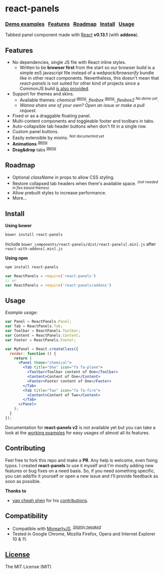 react-panels
===========
### [Demo examples](http://theadd.github.io/react-panels/) &nbsp; [Features](#features) &nbsp; [Roadmap](#roadmap) &nbsp; [Install](#install) &nbsp; [Usage](#usage)

Tabbed panel component made with [React](http://facebook.github.io/react/) **v0.13.1** (with **addons**).


## Features

* No dependencies, single JS file with React inline styles.
  * Written to be **browser first** from the start so our browser build is a simple es5 javascript file instead of a *webpack/browserify* bundle like in other react components. Nevertheless, this doesn't mean that *react-panels* is not suited for other kind of projects since a CommonJS build [is also provided](#install).
* Support for themes and skins.
  * Available themes: *chemical* <sup>[demo](http://theadd.github.io/react-panels/bower_components/react-panels/examples/floating/index.html)</sup>, *flexbox* <sup>[demo](http://theadd.github.io/react-panels/bower_components/react-panels/examples/flexbox/basic/index.html)</sup>, *flexbox2* <sup>*No demo yet*</sup>.
  * *Wanna share one of your own? Open an issue or make a pull request.*
* Fixed or as a draggable floating panel.
* Multi-content components and toggleable footer and toolbars in tabs.
* Auto-collapsible tab header buttons when don't fit in a single row.
* Custom panel buttons.
* Easily extensible by *mixins*. <sup>*Not documented yet*</sup>
* **Animations** <sup>[demo](http://theadd.github.io/react-panels/bower_components/react-panels/examples/flexbox/animations/index.html)</sup>
* **Drag&drop** tabs <sup>[demo](http://theadd.github.io/react-panels/bower_components/react-panels/examples/flexbox/animations-dnd/index.html)</sup>


## Roadmap

* Optional *className* in props to allow CSS styling.
* Restore collapsed tab headers when there's available space. <sup>*(not needed in flex based themes)*</sup>
* Allow prebuilt styles to increase performance.
* More...


## Install

**Using bower**
```sh
bower install react-panels
```
Include ```bower_components/react-panels/dist/react-panels[.min].js``` after ```react-with-addons[.min].js```

**Using npm**
```sh
npm install react-panels
```
```js
var ReactPanels = require('react-panels')
// or
var ReactPanels = require('react-panels/addons')
```


## Usage

*Example usage:*

```jsx
var Panel = ReactPanels.Panel;
var Tab = ReactPanels.Tab;
var Toolbar = ReactPanels.Toolbar;
var Content = ReactPanels.Content;
var Footer = ReactPanels.Footer;

var MyPanel = React.createClass({
  render: function () {
    return (
      <Panel theme="chemical">
        <Tab title="One" icon="fa fa-plane">
          <Toolbar>Toolbar content of One</Toolbar>
          <Content>Content of One</Content>
          <Footer>Footer content of One</Footer>
        </Tab>
        <Tab title="Two" icon="fa fa-fire">
          <Content>Content of Two</Content>
        </Tab>
      </Panel>
    );
  }
});
```

Documentation for **react-panels v2** is not available yet but you can take a look at the [working examples](http://theadd.github.io/react-panels/) for easy usages of almost all its features.


## Contributing

Feel free to fork this repo and make a **PR**. Any help is welcome, even fixing typos. I created **react-panels** to use it myself and I'm mostly adding new features or bug fixes on a need basis. So, if you need something specific, you can add/fix it yourself or open a new issue and I'll provide feedback as soon as possible.

**Thanks to**

* [yap cheah shen](https://github.com/yapcheahshen) for his [contributions](https://github.com/Theadd/react-panels/commits?author=yapcheahshen).


## Compatibility

* Compatible with [MoreartyJS](https://github.com/moreartyjs/moreartyjs). <sup>[*Slightly tweaked*](https://github.com/Theadd/react-panels/blob/c3af7999177b4f36fcb9fff5960f6684df6ab412/dist/react-panels.js#L580)</sup>
* Tested in Google Chrome, Mozilla Firefox, Opera and Internet Explorer 10 & 11.


## [License](https://github.com/Theadd/react-panels/blob/master/LICENSE)

The MIT License (MIT)
